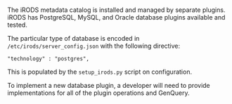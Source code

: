 #

The iRODS metadata catalog is installed and managed by separate plugins.  iRODS has PostgreSQL, MySQL, and Oracle database plugins available and tested.

The particular type of database is encoded in `/etc/irods/server_config.json` with the following directive:

~~~
"technology" : "postgres",
~~~

This is populated by the `setup_irods.py` script on configuration.

To implement a new database plugin, a developer will need to provide implementations for all of the plugin operations and GenQuery.
